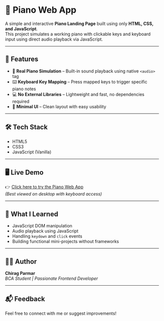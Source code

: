 # 🎹 Piano Web App

A simple and interactive **Piano Landing Page** built using only **HTML, CSS, and JavaScript**.  
This project simulates a working piano with clickable keys and keyboard input using direct audio playback via JavaScript.

---

## 🚀 Features

- 🎼 **Real Piano Simulation** – Built-in sound playback using native `<audio>` tag  
- ⌨️ **Keyboard Key Mapping** – Press mapped keys to trigger specific piano notes  
- 💻 **No External Libraries** – Lightweight and fast, no dependencies required  
- 🎨 **Minimal UI** – Clean layout with easy usability  

---

## 🛠️ Tech Stack

- HTML5  
- CSS3  
- JavaScript (Vanilla)

---

## 🖥️ Live Demo

👉 [Click here to try the Piano Web App](https://your-live-demo-link.com)  
*(Best viewed on desktop with keyboard access)*

---

## 🎯 What I Learned

- JavaScript DOM manipulation  
- Audio playback using JavaScript  
- Handling `keydown` and `click` events  
- Building functional mini-projects without frameworks

---

## 🧑‍💻 Author

**Chirag Parmar**  
_BCA Student | Passionate Frontend Developer_

---

## 📬 Feedback

Feel free to connect with me or suggest improvements!
